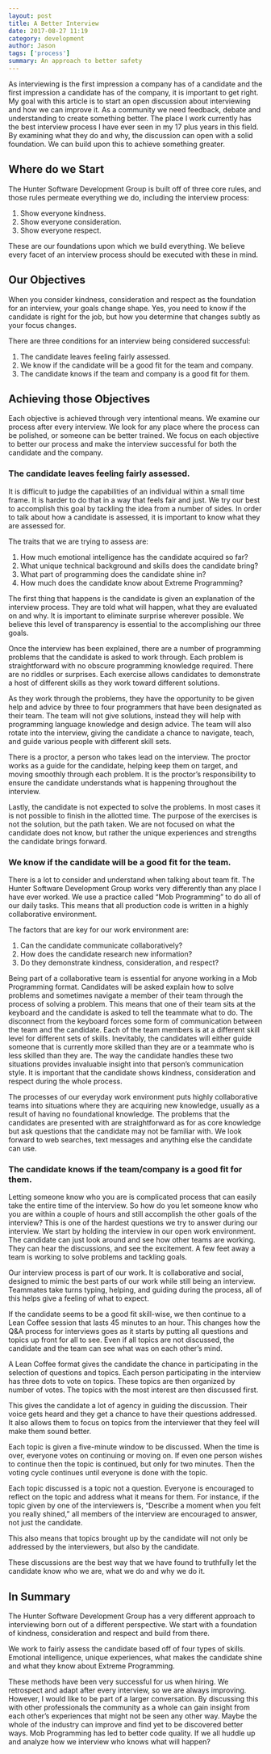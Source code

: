 ```yaml
---
layout: post
title: A Better Interview
date: 2017-08-27 11:19
category: development
author: Jason
tags: ['process']
summary: An approach to better safety
---
```


As interviewing is the first impression a company has of a candidate and the first impression a candidate has of the company, it is important to get right. My goal with this article is to start an open discussion about interviewing and how we can improve it. As a community we need feedback, debate and understanding to create something better. The place I work currently has the best interview process I have ever seen in my 17 plus years in this field. By examining what they do and why, the discussion can open with a solid foundation. We can build upon this to achieve something greater. 

## Where do we Start

The Hunter Software Development Group is built off of three core rules, and those rules permeate everything we do, including the interview process:

1.	Show everyone kindness.
2.	Show everyone consideration.
3.	Show everyone respect.

These are our foundations upon which we build everything. We believe every facet of an interview process should be executed with these in mind.

## Our Objectives

When you consider kindness, consideration and respect as the foundation for an interview, your goals change shape. Yes, you need to know if the candidate is right for the job, but how you determine that changes subtly as your focus changes.

There are three conditions for an interview being considered successful:

1.	The candidate leaves feeling fairly assessed.
2.	We know if the candidate will be a good fit for the team and company.
3.	The candidate knows if the team and company is a good fit for them.

## Achieving those Objectives

Each objective is achieved through very intentional means. We examine our process after every interview. We look for any place where the process can be polished, or someone can be better trained. We focus on each objective to better our process and make the interview successful for both the candidate and the company.

### The candidate leaves feeling fairly assessed.

It is difficult to judge the capabilities of an individual within a small time frame. It is harder to do that in a way that feels fair and just. We try our best to accomplish this goal by tackling the idea from a number of sides. In order to talk about how a candidate is assessed, it is important to know what they are assessed for.

The traits that we are trying to assess are:

1.	How much emotional intelligence has the candidate acquired so far?
2.	What unique technical background and skills does the candidate bring?
3.	What part of programming does the candidate shine in?
4.	How much does the candidate know about Extreme Programming?

The first thing that happens is the candidate is given an explanation of the interview process. They are told what will happen, what they are evaluated on and why. It is important to eliminate surprise wherever possible. We believe this level of transparency is essential to the accomplishing our three goals. 

Once the interview has been explained, there are a number of programming problems that the candidate is asked to work through. Each problem is straightforward with no obscure programming knowledge required. There are no riddles or surprises. Each exercise allows candidates to demonstrate a host of different skills as they work toward different solutions.

As they work through the problems, they have the opportunity to be given help and advice by three to four programmers that have been designated as their team. The team will not give solutions, instead they will help with programming language knowledge and design advice. The team will also rotate into the interview, giving the candidate a chance to navigate, teach, and guide various people with different skill sets.

There is a proctor, a person who takes lead on the interview. The proctor works as a guide for the candidate, helping keep them on target, and moving smoothly through each problem. It is the proctor’s responsibility to ensure the candidate understands what is happening throughout the interview.

Lastly, the candidate is not expected to solve the problems. In most cases it is not possible to finish in the allotted time. The purpose of the exercises is not the solution, but the path taken. We are not focused on what the candidate does not know, but rather the unique experiences and strengths the candidate brings forward.

### We know if the candidate will be a good fit for the team.

There is a lot to consider and understand when talking about team fit. The Hunter Software Development Group works very differently than any place I have ever worked. We use a practice called “Mob Programming” to do all of our daily tasks. This means that all production code is written in a highly collaborative environment.

The factors that are key for our work environment are:

1.	Can the candidate communicate collaboratively?
2.	How does the candidate research new information?
3.	Do they demonstrate kindness, consideration, and respect?

Being part of a collaborative team is essential for anyone working in a Mob Programming format. Candidates will be asked explain how to solve problems and sometimes navigate a member of their team through the process of solving a problem. This means that one of their team sits at the keyboard and the candidate is asked to tell the teammate what to do. The disconnect from the keyboard forces some form of communication between the team and the candidate. Each of the team members is at a different skill level for different sets of skills. Inevitably, the candidates will either guide someone that is currently more skilled than they are or a teammate who is less skilled than they are. The way the candidate handles these two situations provides invaluable insight into that person’s communication style. It is important that the candidate shows kindness, consideration and respect during the whole process.

The processes of our everyday work environment puts highly collaborative teams into situations where they are acquiring new knowledge, usually as a result of having no foundational knowledge. The problems that the candidates are presented with are straightforward as for as core knowledge but ask questions that the candidate may not be familiar with. We look forward to web searches, text messages and anything else the candidate can use.

### The candidate knows if the team/company is a good fit for them.

Letting someone know who you are is complicated process that can easily take the entire time of the interview. So how do you let someone know who you are within a couple of hours and still accomplish the other goals of the interview? This is one of the hardest questions we try to answer during our interview. We start by holding the interview in our open work environment. The candidate can just look around and see how other teams are working. They can hear the discussions, and see the excitement. A few feet away a team is working to solve problems and tackling goals.

Our interview process is part of our work. It is collaborative and social, designed to mimic the best parts of our work while still being an interview. Teammates take turns typing, helping, and guiding during the process, all of this helps give a feeling of what to expect.

If the candidate seems to be a good fit skill-wise, we then continue to a Lean Coffee session that lasts 45 minutes to an hour. This changes how the Q&A process for interviews goes as it starts by putting all questions and topics up front for all to see. Even if all topics are not discussed, the candidate and the team can see what was on each other’s mind.

A Lean Coffee format gives the candidate the chance in participating in the selection of questions and topics. Each person participating in the interview has three dots to vote on topics. These topics are then organized by number of votes. The topics with the most interest are then discussed first.

This gives the candidate a lot of agency in guiding the discussion. Their voice gets heard and they get a chance to have their questions addressed. It also allows them to focus on topics from the interviewer that they feel will make them sound better.

Each topic is given a five-minute window to be discussed. When the time is over, everyone votes on continuing or moving on. If even one person wishes to continue then the topic is continued, but only for two minutes. Then the voting cycle continues until everyone is done with the topic.

Each topic discussed is a topic not a question. Everyone is encouraged to reflect on the topic and address what it means for them. For instance, if the topic given by one of the interviewers is, “Describe a moment when you felt you really shined,” all members of the interview are encouraged to answer, not just the candidate.

This also means that topics brought up by the candidate will not only be addressed by the interviewers, but also by the candidate.

These discussions are the best way that we have found to truthfully let the candidate know who we are, what we do and why we do it.

## In Summary

The Hunter Software Development Group has a very different approach to interviewing born out of a different perspective. We start with a foundation of kindness, consideration and respect and build from there.

We work to fairly assess the candidate based off of four types of skills. Emotional intelligence, unique experiences, what makes the candidate shine and what they know about Extreme Programming.

These methods have been very successful for us when hiring. We retrospect and adapt after every interview, so we are always improving. However, I would like to be part of a larger conversation. By discussing this with other professionals the community as a whole can gain insight from each other’s experiences that might not be seen any other way. Maybe the whole of the industry can improve and find yet to be discovered better ways. Mob Programming has led to better code quality. If we all huddle up and analyze how we interview who knows what will happen?
